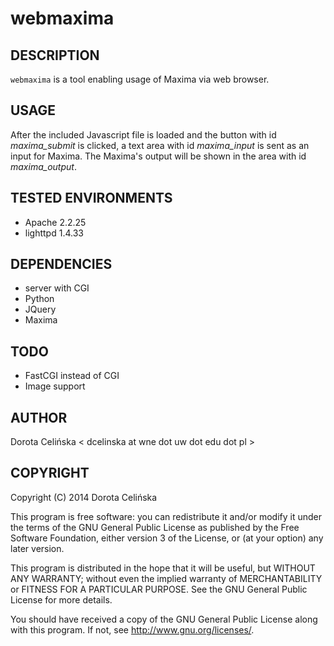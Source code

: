 webmaxima
=========

DESCRIPTION
-----------

`webmaxima` is a tool enabling usage of Maxima via web browser.

USAGE
-----

After the included Javascript file is loaded and the button with id *maxima\_submit* is clicked, a text area with id *maxima\_input* is sent as an input for Maxima. The Maxima's output will be shown in the area with id *maxima\_output*.

TESTED ENVIRONMENTS
-------------------

* Apache 2.2.25
* lighttpd 1.4.33

DEPENDENCIES
------------

* server with CGI
* Python
* JQuery
* Maxima

TODO
----

* FastCGI instead of CGI
* Image support

AUTHOR
------

Dorota Celińska < dcelinska at wne dot uw dot edu dot pl >

COPYRIGHT
---------

Copyright (C) 2014 Dorota Celińska 

This program is free software: you can redistribute it and/or modify
it under the terms of the GNU General Public License as published by
the Free Software Foundation, either version 3 of the License, or
(at your option) any later version.

This program is distributed in the hope that it will be useful,
but WITHOUT ANY WARRANTY; without even the implied warranty of
MERCHANTABILITY or FITNESS FOR A PARTICULAR PURPOSE.  See the
GNU General Public License for more details.

You should have received a copy of the GNU General Public License
along with this program.  If not, see <http://www.gnu.org/licenses/>.
